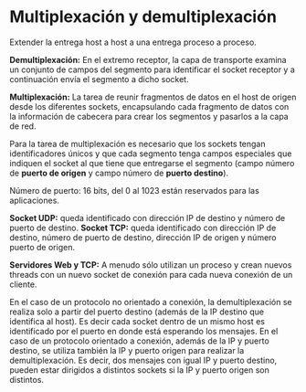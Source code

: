 # Multiplexación y demultiplexación

Extender la entrega host a host a una entrega proceso a proceso.

**Demultiplexación:** En el extremo receptor, la capa de transporte examina un conjunto de campos del segmento para identificar el socket receptor y a continuación envía el segmento a dicho socket.

**Multiplexación:** La tarea de reunir fragmentos de datos en el host de origen desde los diferentes sockets, encapsulando cada fragmento de datos con la información de cabecera para crear los segmentos y pasarlos a la capa de red.

Para la tarea de multiplexación es necesario que los sockets tengan identificadores únicos y que cada segmento tenga campos especiales que indiquen el socket al que tiene que entregarse el segmento (campo número de **puerto de origen** y campo número de **puerto destino**).

Número de puerto: 16 bits, del 0 al 1023 están reservados para las aplicaciones.

**Socket UDP:** queda identificado con dirección IP de destino y número de puerto de destino.
**Socket TCP:** queda identificado con dirección IP de destino, número de puerto de destino, dirección IP de origen y número puerto de origen.

**Servidores Web y TCP:** A menudo sólo utilizan un proceso y crean nuevos threads con un nuevo socket de conexión para cada nueva conexión de un cliente.

En el caso de un protocolo no orientado a conexión, la demultiplexación se realiza solo a partir del puerto destino (además de la IP destino que identifica al host). Es decir cada socket dentro de un mismo host es identificado por el puerto en donde está esperando los mensajes. En el caso de un protocolo orientado a conexión, además de la IP y puerto destino, se utiliza también la IP y puerto origen para realizar la demultiplexación. Es decir, dos mensajes con igual IP y puerto destino, pueden estar dirigidos a distintos sockets si la IP y puerto origen son distintos.





